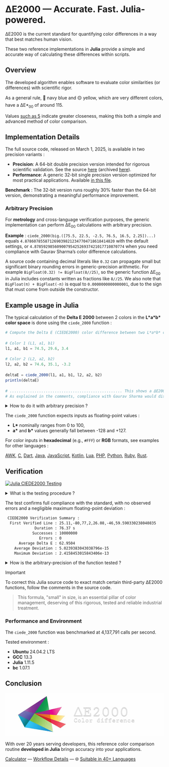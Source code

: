 # ΔE2000 — Accurate. Fast. Julia-powered.

ΔE2000 is the current standard for quantifying color differences in a way that best matches human vision.

These two reference implementations in **Julia** provide a simple and accurate way of calculating these differences within scripts.

## Overview

The developed algorithm enables software to evaluate color similarities (or differences) with scientific rigor.

As a general rule, 🔵 navy blue and 🟡 yellow, which are very different colors, have a ΔE\*<sub>00</sub> of around 115.

Values [such as 5](https://michel-leonard.github.io/ciede2000-color-matching/de2000-rgb-pairs.html?seq=50&delta-e=5) indicate greater closeness, making this both a simple and advanced method of color comparison.

## Implementation Details

The full source code, released on March 1, 2025, is available in two precision variants :
- **Precision**: A 64-bit double precision version intended for rigorous scientific validation. See the source [here](../../ciede-2000.jl#L9) (archived [here](https://web.archive.org/web/https://raw.githubusercontent.com/michel-leonard/ciede2000-color-matching/refs/heads/main/ciede-2000.jl)).
- **Performance**: A generic 32-bit single precision version optimized for most practical applications. Available [in this file](ciede-2000-generic.jl#L16).

**Benchmark** : The 32-bit version runs roughly 30% faster than the 64-bit version, demonstrating a meaningful performance improvement.

### Arbitrary Precision

For **metrology** and cross-language verification purposes, the generic implementation can perform ΔE<sub>00</sub> calculations with arbitrary precision.

**Example** : `ciede_2000(big.([75.5, 22.5, -2.5, 76.5, 16.5, 2.25])...)` equals `4.8786078558712690398212347704718618414820` with the default settings, or `4.8785929856090079542526937421017710870774` when you need compliance with Gaurav Sharma’s color difference calculations.

A source code containing decimal literals like `0.32` can propagate small but significant binary rounding errors in generic-precision arithmetic. For example `BigFloat(0.32) != BigFloat(8//25)`, so the generic function ΔE<sub>00</sub> in Julia includes constants written as fractions like `8//25`. We also note that `BigFloat(π) + BigFloat(-π)` is equal to `0.0000000000000001`, due to the sign that must come from outside the constructor.

## Example usage in Julia

The typical calculation of the **Delta E 2000** between 2 colors in the **L\*a\*b\* color space** is done using the `ciede_2000` function :

```jl
# Compute the Delta E (CIEDE2000) color difference between two L*a*b* colors in Julia

# Color 1 (L1, a1, b1)
l1, a1, b1 = 74.5, 29.6, 3.4

# Color 2 (L2, a2, b2)
l2, a2, b2 = 74.6, 35.1, -3.2

deltaE = ciede_2000(l1, a1, b1, l2, a2, b2)
println(deltaE)

# .................................................. This shows a ΔE2000 of 4.5852748113
# As explained in the comments, compliance with Gaurav Sharma would display 4.5852593642
```

<details>
<summary>How to do it with arbitrary precision ?</summary>

When you want to calculate a ΔE\*<sub>00</sub> and display 50 correct decimal places, the following syntax is possible :

```jl
# The ciede-2000-generic.jl file is included here

using Printf

# 320 bits of precision performs calculations with 96 decimal places, enough to get 50 right
setprecision(320) do
	# Quotes are needed to define the colors and calculate a precise ΔE2000 with them
	l1, a1, b1 = BigFloat("13.1"), BigFloat("11.9"), BigFloat("3.8")
	l2, a2, b2 = BigFloat("13"), BigFloat("17.6"), BigFloat("-4.9")

	de00 = ciede_2000(l1, a1, b1, l2, a2, b2)
	@printf("%.50f\n", de00)
end

# Outputs: 7.37458016458016885544127036110301868134320454640182
# As explained in the comments, compliance with Gaurav Sharma would display ...
# ........ 7.37456659946646273510289154231355556542867583608953
```

**Note** : This high-precision calculation corresponds to an [example in bc](../bc#arbitrary-precision) to facilitate cross-checks.
</details>

The `ciede_2000` function expects inputs as floating-point values :
- **L\*** nominally ranges from 0 to 100,
- **a\*** and **b\*** values generally fall between -128 and +127.

For color inputs in **hexadecimal** (e.g., `#FFF`) or **RGB** formats, see examples for other languages :

[AWK](../awk#-flexibility), [C](../c#δe2000--accurate-fast-c-powered), [Dart](../dart#δe2000--accurate-fast-dart-powered), [Java](../java#δe2000--accurate-fast-java-powered), [JavaScript](../js#-flexibility), [Kotlin](../kt#δe2000--accurate-fast-kotlin-powered), [Lua](../lua#-flexibility), [PHP](../php#δe2000--accurate-fast-php-powered), [Python](../py#δe2000--accurate-fast-python-powered), [Ruby](../rb#δe2000--accurate-fast-ruby-powered), [Rust](../rs#δe2000--accurate-fast-rust-powered).

## Verification

[![Julia CIEDE2000 Testing](https://github.com/michel-leonard/ciede2000-color-matching/actions/workflows/test-jl.yml/badge.svg)](https://github.com/michel-leonard/ciede2000-color-matching/actions/workflows/test-jl.yml)

<details>
<summary>What is the testing procedure ?</summary>

The [ciede-2000-driver.c](../c/ciede-2000-driver.c) program generates color pairs, and checks the **CIE2000** color differences **measured by Julia**, like this :

1.
```sh
if ! command -v julia > /dev/null; then
	########################################################################################
	####  STEP 1:            Download & Extract the latest version of Julia             ####
	########################################################################################
	URL=$(wget --quiet --no-check-certificate --timeout=5 --tries=2 "https://julialang.org/downloads/" -O- |
		grep 'linux/x64' | grep '\.tar\.gz' | grep -o 'https://[^"]*' | head -n 1)
	if [ -z "$URL" ]; then
		URL="https://julialang-s3.julialang.org/bin/linux/x64/1.11/julia-1.11.5-linux-x86_64.tar.gz"
	fi
	echo "Download Julia from $URL" && sudo rm -rf /opt/julia && mkdir /opt/julia
	wget --quiet --no-check-certificate --timeout=5 --tries=2 "$URL" -O- | tar -xz --strip-components=1 -C /opt/julia
	########################################################################################
	####  STEP 2:                       Add Julia to System PATH                        ####
	########################################################################################
	sudo ln --backup --symbolic --verbose /opt/julia/bin/julia /usr/local/bin/julia
	########################################################################################
	####  CONCLUSION:                    Julia Installed in Under 15s                   ####
	########################################################################################
fi
julia --version
```
2. `command -v gcc > /dev/null || { sudo apt-get update && sudo apt-get install gcc ; }`
3. `gcc -std=c99 -Wall -pedantic -O2 -g tests/c/ciede-2000-driver.c -o ciede-2000-driver -lm`
4. `./ciede-2000-driver --generate 10000000 --output-file test-cases.csv`
5. `julia tests/jl/ciede-2000-driver.jl test-cases.csv | ./ciede-2000-driver`

Where the main files involved are [ciede-2000-driver.jl](ciede-2000-driver.jl#L98) for calculations and [test-jl.yml](../../.github/workflows/test-jl.yml) for automation.
</details>

The test confirms full compliance with the standard, with no observed errors and a negligible maximum floating-point deviation :

```
 CIEDE2000 Verification Summary :
  First Verified Line : 25.11,-80,77,2,26.08,-46,59.590330238040835
             Duration : 76.37 s
            Successes : 10000000
               Errors : 0
      Average Delta E : 62.9504
    Average Deviation : 5.0239383043038796e-15
    Maximum Deviation : 2.4158453015843406e-13
```

<details>
<summary>How is the arbitrary-precision of the function tested ?</summary>

The arbitrary-precision Julia implementation of `ciede_2000` inherits the validity of the 64-bit Julia version thanks to a rigorous process.

First, the 64-bit Julia implementation has been validated against the 64-bit C99 version, to ensure compliance with standards.

Next, the Julia implementation, which uses the `AbstractFloat` type to support arbitrary precision, was tested against the `bc` (Basic Calculator) implementation. This validation, detailed [here](../bc#δe2000--accurate-fast-bc-powered) for 30 digits, shows that the difference between `bc` and Julia can be as small as desired.

This agreement confirms that arbitrary precision is correctly implemented in Julia, fast (25× faster than `bc`) and accurate.

> In summary, this generic version of ΔE2000 in Julia combines rigorous validation against those C and `bc` for all the accuracies it supports.
</details>

> [!IMPORTANT]
> To correct this Julia source code to exact match certain third-party ΔE2000 functions, follow the comments in the source code.

> This formula, "small" in size, is an essential pillar of color management, deserving of this rigorous, tested and reliable industrial treatment.

### Performance and Environment

The `ciede_2000` function was benchmarked at 4,137,791 calls per second.

Tested environment :

- **Ubuntu** 24.04.2 LTS
- **GCC** 13.3
- **Julia** 1.11.5
- **bc** 1.07.1

## Conclusion

![The ΔE*00 equation is very effective at predicting perceived color differences](https://github.com/michel-leonard/ciede2000-color-matching/raw/main/docs/assets/images/logo.jpg)

With over 20 years serving developers, this reference color comparison routine **developed in Julia** brings accuracy into your applications.

[Calculator](https://michel-leonard.github.io/ciede2000-color-matching/lab-color-calculator.html?L1=29.9&a1=11&b1=5.7&L2=33.3&a2=56.8&b2=-29.4) — [Workflow Details](../../.github/workflows#workflow-details) — 🌐 [Suitable in 40+ Languages](../../#implementations)
